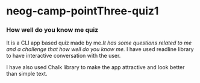 # neog-camp-pointThree-quiz1
### **How well do you know me quiz**

It is a CLI app based quiz made by me.*It has some questions related to me and a challenge that how well do you know me.*
I have used readline library to have interactive conversation with the user.

I have also used Chalk library to make the app attractive and look better than simple text.
